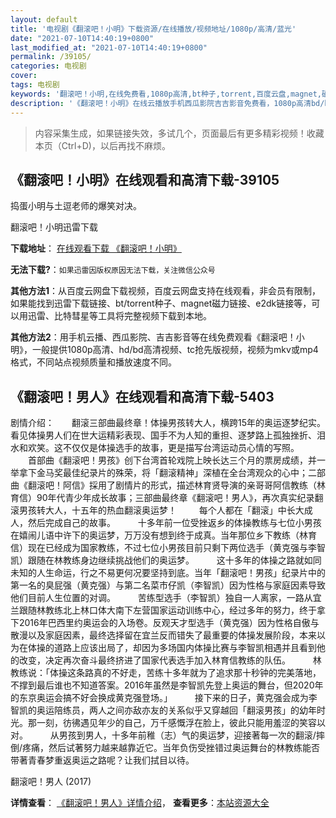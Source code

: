 ```yaml
---
layout: default
title: '电视剧《翻滚吧！小明》下载资源/在线播放/视频地址/1080p/高清/蓝光'
date: "2021-07-10T14:40:19+0800"
last_modified_at: "2021-07-10T14:40:19+0800"
permalink: /39105/
categories: 电视剧
cover:
tags: 电视剧
keywords: '翻滚吧！小明,在线免费看,1080p高清,bt种子,torrent,百度云盘,magnet,磁力链,迅雷下载资源'
description: '《翻滚吧！小明》在线云播放手机西瓜影院吉吉影音免费看，1080p高清bd/hd未删减完整版和tc抢先枪版，mkv/mp4格式，附带bt/torrent种子、magnet/磁力链、百度云盘、网盘资源迅雷下载链接'
---
```


>内容采集生成，如果链接失效，多试几个，页面最后有更多精彩视频！收藏本页（Ctrl+D)，以后再找不麻烦。


## 《翻滚吧！小明》在线观看和高清下载-39105

捣蛋小明与土逗老师的爆笑对决。<!---剧情end--->


翻滚吧！小明迅雷下载

**下载地址**： [在线观看下载 《翻滚吧！小明》](https://www.993dy.com//vod-detail-id-13264.html) 


**无法下载?**：`如果迅雷因版权原因无法下载，关注微信公众号 `

**其他方法1**：从百度云网盘下载视频，百度云网盘支持在线观看，非会员有限制，如果能找到迅雷下载链接、bt/torrent种子、magnet磁力链接、e2dk链接等，可以用迅雷、比特彗星等工具将完整视频下载到本地。

**其他方法2**：用手机云播、西瓜影院、吉吉影音等在线免费观看《翻滚吧！小明》，一般提供1080p高清、hd/bd高清视频、tc抢先版视频，视频为mkv或mp4格式，不同站点视频质量和播放速度不同。


## 《翻滚吧！男人》在线观看和高清下载-5403

剧情介绍：　　翻滚三部曲最终章！体操男孩转大人，横跨15年的奥运逐梦纪实。看见体操男人们在世大运精彩表现、国手不为人知的重担、逐梦路上孤独挫折、泪水和欢笑。这不仅仅是体操选手的故事，更是描写台湾运动员心情的写照。  　　首部曲《翻滚吧！男孩》创下台湾首轮戏院上映长达三个月的票房成绩，并一举拿下金马奖最佳纪录片的殊荣，将「翻滚精神」深植在全台湾观众的心中；二部曲《翻滚吧！阿信》採用了剧情片的形式，描述林育贤导演的亲哥哥阿信教练（林育信）90年代青少年成长故事；三部曲最终章《翻滚吧！男人》，再次真实纪录翻滚男孩转大人，十五年的热血翻滚奥运梦！  　　每个人都在「翻滚」中长大成人，然后完成自己的故事。  　　十多年前一位受挫返乡的体操教练与七位小男孩在嬉闹儿语中许下的奥运梦，万万没有想到终于成真。当年那位乡下教练（林育信）现在已经成为国家教练，不过七位小男孩目前只剩下两位选手（黄克强与李智凯）跟随在林教练身边继续挑战他们的奥运梦。  　　这十多年的体操之路就如同未知的人生命运，行之不易更何况要坚持到底。当年「翻滚吧！男孩」纪录片中的第一名的臭屁强（黄克强）与第二名菜市仔凯（李智凯）因为性格与家庭因素导致他们目前人生位置的对调。  　　苦练型选手（李智凯）独自一人离家，一路从宜兰跟随林教练北上林口体大南下左营国家运动训练中心，经过多年的努力，终于拿下2016年巴西里约奥运会的入场卷。反观天才型选手（黄克强）因为性格自傲与散漫以及家庭因素，最终选择留在宜兰反而错失了最重要的体操发展阶段，本来以为在体操的道路上应该出局了，却因为多场国内体操比赛与李智凯相遇并且看到他的改变，决定再次奋斗最终挤进了国家代表选手加入林育信教练的队伍。  　　林教练说：「体操这条路真的不好走，苦练十多年就为了追求那十秒钟的完美落地，不撑到最后谁也不知道答案。2016年虽然是李智凯先登上奥运的舞台，但2020年的东京奥运会搞不好会换成黄克强登场。」  　　接下来的日子，黄克强会成为李智凯的奥运陪练员，两人之间亦敌亦友的关系似乎又穿越回「翻滚男孩」的幼年时光。那一刻，彷彿遇见年少的自己，万千感慨浮在脸上，彼此只能用羞涩的笑容以对。  　　从男孩到男人，十多年前稚（志）气的奥运梦，迎接著每一次的翻滚/摔倒/疼痛，然后试著努力越来越靠近它。当年负伤受挫错过奥运舞台的林教练能否带著青春梦重返奥运之路呢？让我们拭目以待。


翻滚吧！男人 (2017)

**详情查看**： [《翻滚吧！男人》详情介绍](/movie/5403/)， **查看更多**：[本站资源大全](/movie/t/all/)


